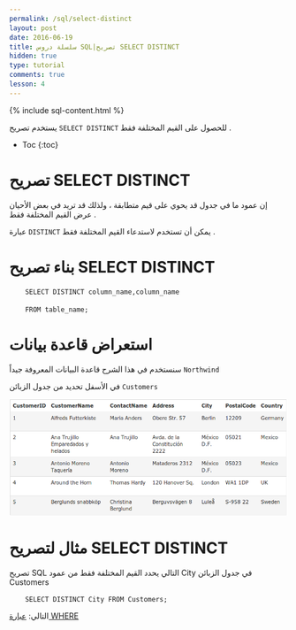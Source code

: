 ```yaml
---
permalink: /sql/select-distinct
layout: post
date: 2016-06-19
title: سلسلة دروس SQL|تصريح SELECT DISTINCT
hidden: true
type: tutorial
comments: true
lesson: 4
---
```


{% include sql-content.html %}

يستخدم تصريح `SELECT DISTINCT` للحصول على القيم المختلفة فقط .

* Toc
{:toc}

# تصريح SELECT DISTINCT


إن عمود ما في جدول قد يحوي  على قيم متطابقة ، ولذلك قد تريد في بعض الأحيان عرض القيم المختلفة فقط .

عبارة `DISTINCT` يمكن أن تستخدم لاستدعاء القيم المختلفة فقط .


# بناء تصريح SELECT DISTINCT


        SELECT DISTINCT column_name,column_name

        FROM table_name;


# استعراض قاعدة بيانات


سنستخدم في هذا الشرح قاعدة البيانات المعروفة جيداً `Northwind`


في الأسفل تحديد من جدول الزبائن `Customers`

![customers](/assets/customers.png)

# مثال لتصريح SELECT DISTINCT


تصريح SQL التالي يحدد القيم المختلفة فقط من عمود City في جدول الزبائن Customers 

        SELECT DISTINCT City FROM Customers;


التالي: [عبارة WHERE](where)

